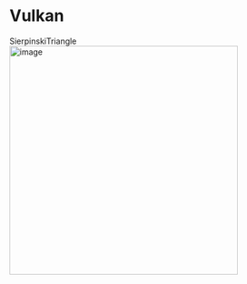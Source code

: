 # Vulkan

SierpinskiTriangle
<img width="402" alt="image" src="https://user-images.githubusercontent.com/42661760/185659277-35560e35-fec0-4456-bd1d-ec5424db7bbc.png">

